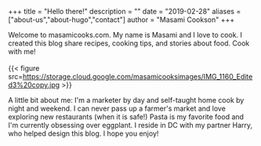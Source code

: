 +++
title = "Hello there!"
description = ""
date = "2019-02-28"
aliases = ["about-us","about-hugo","contact"]
author = "Masami Cookson"
+++



Welcome to masamicooks.com. My name is Masami and I love to cook. I created this blog share recipes, cooking tips, and stories about food. Cook with me!\
\
{{< figure src=https://storage.cloud.google.com/masamicooksimages/IMG_1160_Edited3%20copy.jpg >}}

A little bit about me: I'm a marketer by day and self-taught home cook by night and weekend. I can never pass up a farmer's market and love exploring new restaurants (when it is safe!) Pasta is my favorite food and I'm currently obsessing over eggplant. I reside in DC with my partner Harry, who helped design this blog. I hope you enjoy!